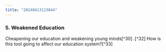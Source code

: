 ```yaml
---
title: "20240413123844"
---
```


### 5. Weakened Education

Cheapening our education and weakening young minds[^30] .[^32]
How is this tool going to affect our education system?[^33]
